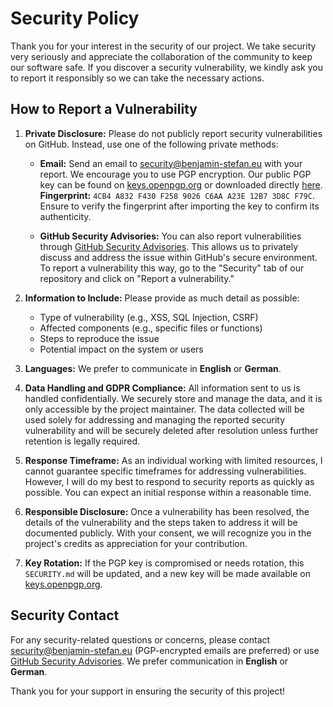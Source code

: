 # Security Policy

Thank you for your interest in the security of our project. We take security very seriously and appreciate the collaboration of the community to keep our software safe. If you discover a security vulnerability, we kindly ask you to report it responsibly so we can take the necessary actions.

## How to Report a Vulnerability

1. **Private Disclosure:** Please do not publicly report security vulnerabilities on GitHub. Instead, use one of the following private methods:

    - **Email:** Send an email to [security@benjamin-stefan.eu](mailto:security@benjamin-stefan.eu) with your report. We encourage you to use PGP encryption. Our public PGP key can be found on [keys.openpgp.org](https://keys.openpgp.org/) or downloaded directly [here](https://keys.openpgp.org/vks/v1/by-email/security@benjamin-stefan.eu).  
      **Fingerprint:** `4CB4 A832 F430 F258 9026 C6AA A23E 12B7 3D8C F79C`.  
      Ensure to verify the fingerprint after importing the key to confirm its authenticity.

    - **GitHub Security Advisories:** You can also report vulnerabilities through [GitHub Security Advisories](https://github.com/Benjamin-Stefan/ant-plus-next/security/advisories). This allows us to privately discuss and address the issue within GitHub's secure environment. To report a vulnerability this way, go to the "Security" tab of our repository and click on "Report a vulnerability."

2. **Information to Include:** Please provide as much detail as possible:

    - Type of vulnerability (e.g., XSS, SQL Injection, CSRF)
    - Affected components (e.g., specific files or functions)
    - Steps to reproduce the issue
    - Potential impact on the system or users

3. **Languages:** We prefer to communicate in **English** or **German**.

4. **Data Handling and GDPR Compliance:** All information sent to us is handled confidentially. We securely store and manage the data, and it is only accessible by the project maintainer. The data collected will be used solely for addressing and managing the reported security vulnerability and will be securely deleted after resolution unless further retention is legally required.

5. **Response Timeframe:** As an individual working with limited resources, I cannot guarantee specific timeframes for addressing vulnerabilities. However, I will do my best to respond to security reports as quickly as possible. You can expect an initial response within a reasonable time.

6. **Responsible Disclosure:** Once a vulnerability has been resolved, the details of the vulnerability and the steps taken to address it will be documented publicly. With your consent, we will recognize you in the project's credits as appreciation for your contribution.

7. **Key Rotation:** If the PGP key is compromised or needs rotation, this `SECURITY.md` will be updated, and a new key will be made available on [keys.openpgp.org](https://keys.openpgp.org/).

## Security Contact

For any security-related questions or concerns, please contact [security@benjamin-stefan.eu](mailto:security@benjamin-stefan.eu) (PGP-encrypted emails are preferred) or use [GitHub Security Advisories](https://github.com/Benjamin-Stefan/ant-plus-next/security/advisories). We prefer communication in **English** or **German**.

Thank you for your support in ensuring the security of this project!

